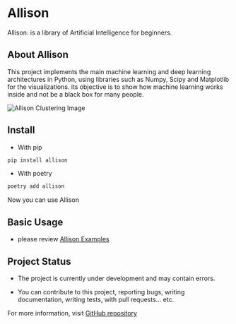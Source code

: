 # **Allison**

Allison: is a library  of Artificial Intelligence for
beginners.

## **About Allison**

This project implements the main machine learning and deep learning architectures in Python, 
using libraries such as Numpy, Scipy and Matplotlib for the visualizations. 
its objective is to show how machine learning works
inside and not be a black box for many people.

![Allison Clustering Image](https://storage.googleapis.com/allison-ml/allison-clustering-image.png)

## **Install**
- With pip
```bash
pip install allison
```
- With poetry
```bash
poetry add allison
```

Now you can use Allison

## **Basic Usage**
- please review [Allison Examples](https://github.com/Mitchell-Mirano/Allison/tree/main/examples)

## Project Status
- The project is currently under development and may contain errors.

- You can contribute to this project, reporting bugs, writing documentation, writing tests, with pull requests... etc.

For more information, visit [GitHub repository](https://github.com/Mitchell-Mirano/Allison)
